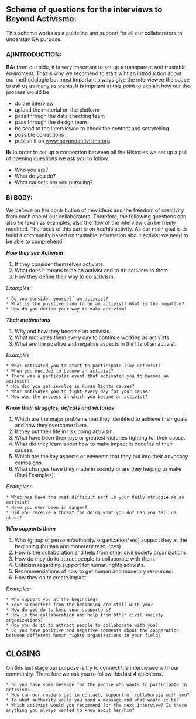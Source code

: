 ## Scheme of questions for the interviews to Beyond Activismo:

This scheme works as a guideline and support for all our collaborators to understan BA purpose. 


### **A)INTRODUCTION:**
   
   
   **BA:** from our side, it is very important to set up a transparent and trustable enviroment. That is why we recomend to start wiht an introduction about our methodologie but most important always give the interviewee 
   the space to ask us as many as wants. 
   It is imprtant at this point to explain how our the process would be :
   
   * do the interview
   * upload the material on the platform 
   * pass through the data checking team 
   * pass through the design team 
   * be send to the interviewee to check the content and sotrytelling
   * possible corrections
   * publish it on www.beyondactivismo.org
   
   
   **IN** In order to set up a connection between all the Histories we set up a pull of opening questions we ask you to follow: 
   
   * Who you are? 
   * What do you do? 
   * What cause/s are you pursuing?  
   
   
 ### **B) BODY:** 

We believe on the contribution of new ideas and the freedom of creativity from each one of our collaborators.
Therefore, the following questions can also be taken as examples, also the flow of the interview can be freely modified.
The focus of this part is on her/his activity. As our main goal is to build a community based on trustable information
about activist we need to be able to comprehend:

 _**How they see Activism**_
   
   1. If they consider themselves activists. 
   2. What does it means to be an activist and to do activism to them. 
   3. How they define their way to do activism. 

_Examples:_

    * Do you consider yourself an activist?
    * What is the positive side to be an activist? What is the negative?
    * How do you define your way to make activism?

_**Their motivations**_
    
   1. Why and how they become an activists. 
   2. What motivates them every day to continue working as activists. 
   3. What are the positive and negative aspects in the life of an activist. 

_Examples:_

    * What motivated you to start to participate like activist?
    * When you decided to become an activist?
    * There was a particular event that motivated you to become an activist?
    * How did you get involve in Human Rights causes?
    * What motivates you to fight every day for your cause?
    * How was the process in which you became an activist?
    
_**Know their struggles, defeats and victories**_
   
   1. Which are the major problems that they identified to achieve their goals and how they overcome them. 
   2. If they put their life in risk doing activism. 
   3. What have been their joys or greatest victories fighting for their cause. 
   4. What did they learn about how to make impact in benefits of their causes. 
   5. Which are the key aspects or elements that they put into their advocacy campaigns. 
   6. What changes have they made in society or are they helping to make (Real Examples). 

_Examples:_

    * What has been the most difficult part in your daily struggle as an activist?
    * Have you ever been in danger?
    * Did you receive a threat for doing what you do? Can you tell us about?
   

_**Who supports them**_

   1. Who (group of persons/authority/ organization/ etc) support they at the beginning (human and monetary resources). 
   2. How is the collaboration and help from other civil society organizations. 
   3. How do they do to attract people to collaborate with them. 
   4. Criticism regarding support for human rights activists. 
   5. Recommendations of how to get human and monetary resources. 
   6. How they do to create impact. 

_Examples:_

    * Who support you at the beginning?
    * Your supporters from the beginning are still with you?
    * How do you do to keep your supporters?
    * How is the collaboration and help from other civil society organizations?
    * How you do it to attract people to collaborate with you?
    * Do you have positive and negative comments about the cooperation between different human rights organizations in your field?


## CLOSING

On this last stage our purpose is try to connect the interviewee with our community. There fore we ask you to follow this last 4 questions. 


    * Do you have some message for the people who wants to participate in activism?
    * How can our readers get in contact, support or collaborate with you?
    * To what authority would you send a message and what would it be? 
    * Which activist would you recommend for the next interview? Is there anything you always wanted to know about her/him? 

